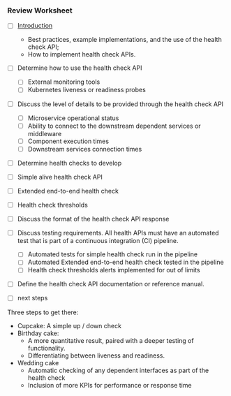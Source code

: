 

### Review Worksheet

* [ ] [Introduction](./README.md)
  * Best practices, example implementations, and the use of the health check API;
  * How to implement health check APIs.

* [ ] Determine how to use the health check API
  * [ ] External monitoring tools  
  * [ ] Kubernetes liveness or readiness probes

* [ ] Discuss the level of details to be provided through the health check API
  * [ ] Microservice operational status  
  * [ ] Ability to connect to the downstream dependent services or middleware
  * [ ] Component execution times
  * [ ] Downstream services connection times
* [ ]  Determine health checks to develop
  * [ ] Simple alive health check API
  * [ ] Extended end-to-end health check
  * [ ] Health check thresholds
* [ ] Discuss the format of the health check API response
* [ ] Discuss testing requirements. All health APIs must have an automated test that is part of a continuous integration (CI) pipeline.
  * [ ] Automated tests for simple health check run in the pipeline
  * [ ] Automated Extended end-to-end health check tested in the pipeline
  * [ ] Health check thresholds alerts implemented for out of limits
* [ ] Define the health check API documentation or reference manual.
* [ ] next steps


Three steps to get there:
* Cupcake: A simple up / down check
* Birthday cake:
  * A more quantitative result, paired with a deeper testing of functionality.
  * Differentiating between liveness and readiness.
* Wedding cake
  * Automatic checking of any dependent interfaces as part of the health check
  *  Inclusion of more KPIs for performance or response time
